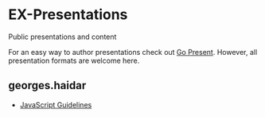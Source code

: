 # EX-Presentations
Public presentations and content

For an easy way to author presentations check out [Go Present](https://godoc.org/golang.org/x/tools/present). However, all presentation formats are welcome here.

## georges.haidar

- [JavaScript Guidelines](http://talks.godoc.org/github.com/MYOB-Technology/EX-Presentations/georges.haidar/javascript-guidelines/presentation.slide#1)
